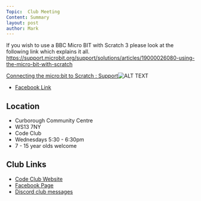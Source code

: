 ```yaml
---
Topic:  Club Meeting
Content: Summary
layout: post
author: Mark
---
```

If you wish to use a BBC Micro BIT with Scratch 3 please look at the following link which explains it all.
https://support.microbit.org/support/solutions/articles/19000026080-using-the-micro-bit-with-scratch

[Connecting the micro:bit to Scratch : Support](https://l.facebook.com/l.php?u=https%3A%2F%2Fsupport.microbit.org%2Fsupport%2Fsolutions%2Farticles%2F19000026080-using-the-micro-bit-with-scratch&h=AT1As4KUR65MsdCsZit6Hlx0sk9nTsmT5zK-ObDkTf-6Tjum697sX7ETIPGH-h7WS2uti_GUMZ3tZgAmQ74rH5GzElh2JtCwd_tVpYvyel_kVoXOYyzKPNM0Rt-8IZYU&s=1)![ALT TEXT](https://external.fbhx6-1.fna.fbcdn.net/emg1/v/t13/3974269696558014923?url=https%3A%2F%2Fs3.amazonaws.com%2Fcdn.freshdesk.com%2Fdata%2Fhelpdesk%2Fattachments%2Fproduction%2F19000725233%2Flogo%2FKQAdSqMyRp5whQbEJ0elIT6gWvUH1Y70EQ.png&fb_obo=1&utld=amazonaws.com&stp=c0.5000x0.5000f_dst-emg0_p34x34_q75&ccb=13-1&oh=06_AbH2QSaVQqKpplrFWtg8HwJr43lHHybEm7YRJSgAndIhgg&oe=6528681E&_nc_sid=e609ca)

* [Facebook Link](https://www.facebook.com/1481985248595237/posts/2056209257839497/)

## Location

* Curborough Community Centre
* WS13 7NY
* Code Club
* Wednesdays 5:30 - 6:30pm
* 7 - 15 year olds welcome

## Club Links

* [Code Club Website](https://lichfield-code-club.github.io/)
* [Facebook Page](https://www.facebook.com/LichfieldCoders)
* [Discord club messages](https://discord.gg/szz6xGK)
